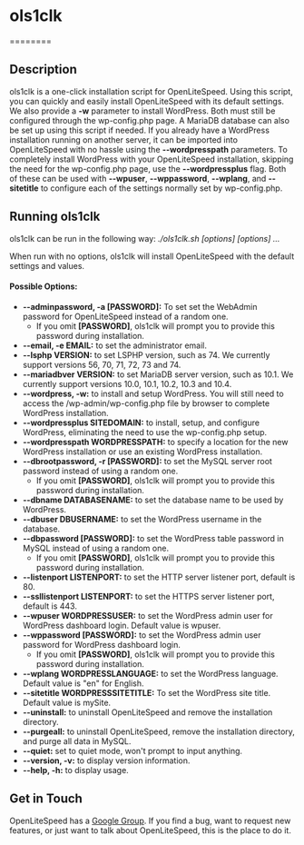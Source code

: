 # ols1clk
========

Description
--------

ols1clk is a one-click installation script for OpenLiteSpeed. Using this script,
you can quickly and easily install OpenLiteSpeed with its default settings. We
also provide a **-w** parameter to install WordPress. Both must still be configured through
the wp-config.php page. A MariaDB database can also be set up using this script
if needed. If you already have a WordPress installation running
on another server, it can be imported into OpenLiteSpeed with no hassle using the
**--wordpresspath** parameters. To completely install
WordPress with your OpenLiteSpeed installation, skipping the need for the
wp-config.php page, use the **--wordpressplus** flag. Both of these can be used with
**--wpuser**, **--wppassword**, **--wplang**, and **--sitetitle** to configure
each of the settings normally set by wp-config.php.

Running ols1clk
--------

ols1clk can be run in the following way:
*./ols1clk.sh [options] [options] …*

When run with no options, ols1clk will install OpenLiteSpeed with the default
settings and values.

#### Possible Options:
* **--adminpassword, -a [PASSWORD]:** To set set the WebAdmin password for OpenLiteSpeed instead of a random one.
  * If you omit **[PASSWORD]**, ols1clk will prompt you to provide this password during installation.
* **--email, -e EMAIL:** to set the administrator email.
* **--lsphp VERSION:** to set LSPHP version, such as 74. We currently support versions 56, 70, 71, 72, 73 and 74.
* **--mariadbver VERSION:** to set MariaDB server version, such as 10.1. We currently support versions 10.0, 10.1, 10.2, 10.3 and 10.4.
* **--wordpress, -w:** to install and setup WordPress. You will still need to access the /wp-admin/wp-config.php file by browser to complete WordPress installation.
* **--wordpressplus SITEDOMAIN:** to install, setup, and configure WordPress, eliminating the need to use the wp-config.php setup. 
* **--wordpresspath WORDPRESSPATH:** to specify a location for the new WordPress installation or use an existing WordPress installation.
* **--dbrootpassword, -r [PASSWORD]:** to set the MySQL server root password instead of using a random one.
  * If you omit **[PASSWORD]**, ols1clk will prompt you to provide this password during installation.
* **--dbname DATABASENAME:** to set the database name to be used by WordPress.
* **--dbuser DBUSERNAME:** to set the WordPress username in the database.
* **--dbpassword [PASSWORD]:** to set the WordPress table password in MySQL instead of using a random one.
  * If you omit **[PASSWORD]**, ols1clk will prompt you to provide this password during installation.
* **--listenport LISTENPORT:** to set the HTTP server listener port, default is 80.
* **--ssllistenport LISTENPORT:** to set the HTTPS server listener port, default is 443.
* **--wpuser WORDPRESSUSER:** to set the WordPress admin user for WordPress dashboard login. Default value is wpuser.
* **--wppassword [PASSWORD]:** to set the WordPress admin user password for WordPress dashboard login.
  * If you omit **[PASSWORD]**, ols1clk will prompt you to provide this password during installation.
* **--wplang WORDPRESSLANGUAGE:** to set the WordPress language. Default value is "en" for English.
* **--sitetitle WORDPRESSSITETITLE:** To set the WordPress site title. Default value is mySite.
* **--uninstall:** to uninstall OpenLiteSpeed and remove the installation directory.
* **--purgeall:** to uninstall OpenLiteSpeed, remove the installation directory, and purge all data in MySQL.
* **--quiet:** set to quiet mode, won't prompt to input anything.
* **--version, -v:** to display version information.
* **--help, -h:** to display usage.

Get in Touch
--------

OpenLiteSpeed has a [Google Group](https://groups.google.com/forum/#!forum/openlitespeed-development). If you find a bug, want to request new features, or just want to talk about OpenLiteSpeed, this is the place to do it.

